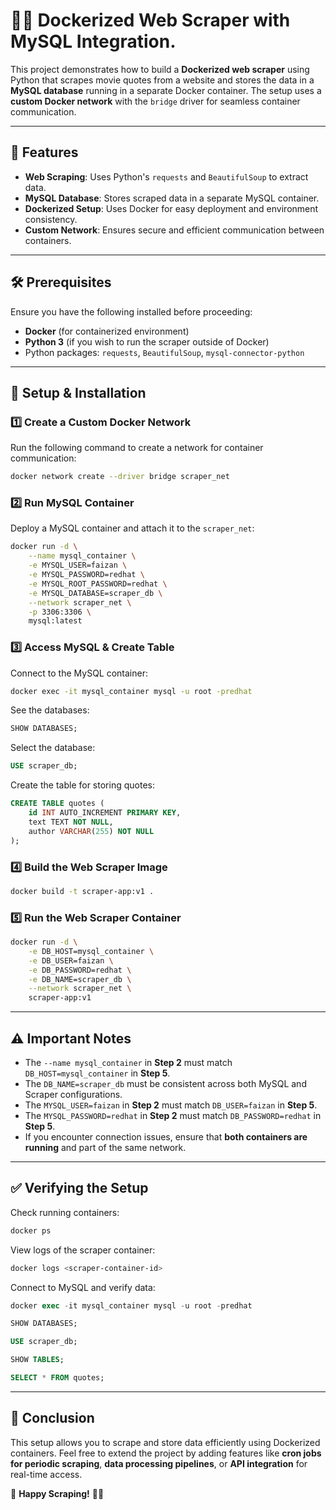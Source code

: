 # 🕵️‍♂️ Dockerized Web Scraper with MySQL Integration.

This project demonstrates how to build a **Dockerized web scraper** using Python that scrapes movie quotes from a website and stores the data in a **MySQL database** running in a separate Docker container. The setup uses a **custom Docker network** with the `bridge` driver for seamless container communication.

---

## 🚀 Features
- **Web Scraping**: Uses Python's `requests` and `BeautifulSoup` to extract data.
- **MySQL Database**: Stores scraped data in a separate MySQL container.
- **Dockerized Setup**: Uses Docker for easy deployment and environment consistency.
- **Custom Network**: Ensures secure and efficient communication between containers.

---

## 🛠️ Prerequisites
Ensure you have the following installed before proceeding:
- **Docker** (for containerized environment)
- **Python 3** (if you wish to run the scraper outside of Docker)
- Python packages: `requests`, `BeautifulSoup`, `mysql-connector-python`

---

## 📌 Setup & Installation

### **1️⃣ Create a Custom Docker Network**
Run the following command to create a network for container communication:
```sh
docker network create --driver bridge scraper_net
```

### **2️⃣ Run MySQL Container**
Deploy a MySQL container and attach it to the `scraper_net`:
```sh
docker run -d \
    --name mysql_container \
    -e MYSQL_USER=faizan \
    -e MYSQL_PASSWORD=redhat \
    -e MYSQL_ROOT_PASSWORD=redhat \
    -e MYSQL_DATABASE=scraper_db \
    --network scraper_net \
    -p 3306:3306 \
    mysql:latest
```

### **3️⃣ Access MySQL & Create Table**
Connect to the MySQL container:
```sh
docker exec -it mysql_container mysql -u root -predhat
```
See the databases:
```sql
SHOW DATABASES;
```
Select the database:
```sql
USE scraper_db;
```
Create the table for storing quotes:
```sql
CREATE TABLE quotes (
    id INT AUTO_INCREMENT PRIMARY KEY,
    text TEXT NOT NULL,
    author VARCHAR(255) NOT NULL
);
```

### **4️⃣ Build the Web Scraper Image**
```sh
docker build -t scraper-app:v1 .
```

### **5️⃣ Run the Web Scraper Container**
```sh
docker run -d \
    -e DB_HOST=mysql_container \
    -e DB_USER=faizan \
    -e DB_PASSWORD=redhat \
    -e DB_NAME=scraper_db \
    --network scraper_net \
    scraper-app:v1
```

---

## ⚠️ Important Notes
- The `--name mysql_container` in **Step 2** must match `DB_HOST=mysql_container` in **Step 5**.
- The `DB_NAME=scraper_db` must be consistent across both MySQL and Scraper configurations.
- The `MYSQL_USER=faizan` in **Step 2** must match `DB_USER=faizan` in **Step 5**.
- The `MYSQL_PASSWORD=redhat` in **Step 2** must match `DB_PASSWORD=redhat` in **Step 5**.
- If you encounter connection issues, ensure that **both containers are running** and part of the same network.

---

## ✅ Verifying the Setup
Check running containers:
```sh
docker ps
```
View logs of the scraper container:
```sh
docker logs <scraper-container-id>
```
Connect to MySQL and verify data:
```sql
docker exec -it mysql_container mysql -u root -predhat

SHOW DATABASES;

USE scraper_db;

SHOW TABLES;

SELECT * FROM quotes;
```

---

## 📖 Conclusion
This setup allows you to scrape and store data efficiently using Dockerized containers. Feel free to extend the project by adding features like **cron jobs for periodic scraping**, **data processing pipelines**, or **API integration** for real-time access.

🚀 **Happy Scraping!** 🕵️‍♂️
